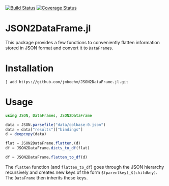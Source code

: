 [![Build Status](https://travis-ci.org/jmboehm/JSON2DataFrame.jl.svg?branch=master)](https://travis-ci.org/jmboehm/JSON2DataFrame.jl) [![Coverage Status](https://coveralls.io/repos/jmboehm/JSON2DataFrame.jl/badge.svg?branch=master&service=github)](https://coveralls.io/github/jmboehm/JSON2DataFrame.jl?branch=master)

# JSON2DataFrame.jl

This package provides a few functions to conveniently flatten information stored in JSON format and convert it to `DataFrame`s.

# Installation

```
] add https://github.com/jmboehm/JSON2DataFrame.jl.git
```

# Usage

```julia
using JSON, DataFrames, JSON2DataFrame

data = JSON.parsefile("data/colbase-0.json")
data = data["results"]["bindings"]
d = deepcopy(data)

flat = JSON2DataFrame.flatten.(d)
df = JSON2DataFrame.dicts_to_df(flat)

df = JSON2DataFrame.flatten_to_df(d)

```

The `flatten` function (and `flatten_to_df`) goes through the JSON hierarchy recursively and creates new keys of the form `$(parentkey)_$(childkey)`. The `DataFrame` then inherits these keys.
